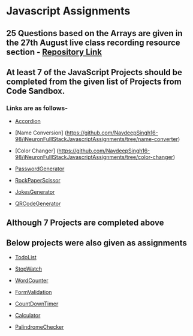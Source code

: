 # Javascript Assignments


## 25 Questions based on the Arrays are given in the 27th August live class recording resource section - [Repository Link](https://github.com/NavdeepSingh16-98/JavascriptArrayQuestions)

## At least 7 of the JavaScript Projects should be completed from the given list of Projects from Code Sandbox.


### Links are as follows-

- [Accordion](https://github.com/NavdeepSingh16-98/iNeuronFulllStackJavascriptAssignments/tree/accordion)

- [Name Conversion] (https://github.com/NavdeepSingh16-98/iNeuronFulllStackJavascriptAssignments/tree/name-converter)

- [Color Changer] (https://github.com/NavdeepSingh16-98/iNeuronFulllStackJavascriptAssignments/tree/color-changer)

- [PasswordGenerator](https://github.com/NavdeepSingh16-98/iNeuronFulllStackJavascriptAssignments/tree/password-generator)

- [RockPaperScissor](https://github.com/NavdeepSingh16-98/iNeuronFulllStackJavascriptAssignments/tree/rock-paper-scissor)

- [JokesGenerator](https://github.com/NavdeepSingh16-98/iNeuronFulllStackJavascriptAssignments/tree/jokes-generator)
 
- [QRCodeGenerator](https://github.com/NavdeepSingh16-98/iNeuronFulllStackJavascriptAssignments/tree/qr-generater)


## Although 7 Projects are completed above

## Below  projects were also given as assignments

- [TodoList](https://github.com/NavdeepSingh16-98/iNeuronFulllStackJavascriptAssignments/tree/todolist)

- [StopWatch](https://github.com/NavdeepSingh16-98/iNeuronFulllStackJavascriptAssignments/tree/stopwatch)

- [WordCounter](https://github.com/NavdeepSingh16-98/iNeuronFulllStackJavascriptAssignments/tree/wordcount)

- [FormValidation](https://github.com/NavdeepSingh16-98/iNeuronFulllStackJavascriptAssignments/tree/form-validation)

- [CountDownTimer](https://github.com/NavdeepSingh16-98/iNeuronFulllStackJavascriptAssignments/tree/countdown)

- [Calculator](https://github.com/NavdeepSingh16-98/iNeuronFulllStackJavascriptAssignments/tree/Calculator)

- [PalindromeChecker](https://github.com/NavdeepSingh16-98/iNeuronFulllStackJavascriptAssignments/tree/palindrome)





